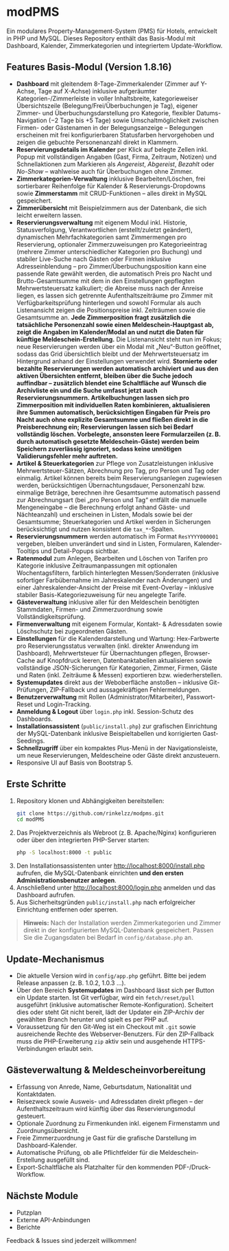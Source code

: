 # modPMS

Ein modulares Property-Management-System (PMS) für Hotels, entwickelt in PHP und MySQL. Dieses Repository enthält das Basis-Modul mit Dashboard, Kalender, Zimmerkategorien und integriertem Update-Workflow.

## Features Basis-Modul (Version 1.8.16)

- **Dashboard** mit gleitendem 8-Tage-Zimmerkalender (Zimmer auf Y-Achse, Tage auf X-Achse) inklusive aufgeräumter Kategorien-/Zimmerleiste in voller Inhaltsbreite, kategorieweiser Übersichtszeile (Belegung/Frei/Überbuchungen je Tag), eigener Zimmer- und Überbuchungsdarstellung pro Kategorie, flexibler Datums-Navigation (−2 Tage bis +5 Tage) sowie Umschaltmöglichkeit zwischen Firmen- oder Gästenamen in der Belegungsanzeige – Belegungen erscheinen mit frei konfigurierbaren Statusfarben hervorgehoben und zeigen die gebuchte Personenanzahl direkt in Klammern.
- **Reservierungsdetails im Kalender** per Klick auf belegte Zellen inkl. Popup mit vollständigen Angaben (Gast, Firma, Zeitraum, Notizen) und Schnellaktionen zum Markieren als *Angereist*, *Abgereist*, *Bezahlt* oder *No-Show* – wahlweise auch für Überbuchungen ohne Zimmer.
- **Zimmerkategorien-Verwaltung** inklusive Bearbeiten/Löschen, frei sortierbarer Reihenfolge für Kalender & Reservierungs-Dropdowns sowie **Zimmerstamm** mit CRUD-Funktionen – alles direkt in MySQL gespeichert.
- **Zimmerübersicht** mit Beispielzimmern aus der Datenbank, die sich leicht erweitern lassen.
- **Reservierungsverwaltung** mit eigenem Modul inkl. Historie, Statusverfolgung, Verantwortlichen (erstellt/zuletzt geändert), dynamischen Mehrfachkategorien samt Zimmermengen pro Reservierung, optionaler Zimmerzuweisungen pro Kategorieeintrag (mehrere Zimmer unterschiedlicher Kategorien pro Buchung) und stabiler Live-Suche nach Gästen oder Firmen inklusive Adresseinblendung – pro Zimmer/Überbuchungsposition kann eine passende Rate gewählt werden, die automatisch Preis pro Nacht und Brutto-Gesamtsumme mit dem in den Einstellungen gepflegten Mehrwertsteuersatz kalkuliert; die Abreise muss nach der Anreise liegen, es lassen sich getrennte Aufenthaltszeiträume pro Zimmer mit Verfügbarkeitsprüfung hinterlegen und sowohl Formular als auch Listenansicht zeigen die Positionspreise inkl. Zeiträumen sowie die Gesamtsumme an. **Jede Zimmerposition fragt zusätzlich die tatsächliche Personenzahl sowie einen Meldeschein-Hauptgast ab, zeigt die Angaben im Kalender/Modal an und nutzt die Daten für künftige Meldeschein-Erstellung.** Die Listenansicht steht nun im Fokus; neue Reservierungen werden über ein Modal mit „Neu“-Button geöffnet, sodass das Grid übersichtlich bleibt und der Mehrwertsteuersatz im Hintergrund anhand der Einstellungen verwendet wird. **Stornierte oder bezahlte Reservierungen werden automatisch archiviert und aus den aktiven Übersichten entfernt, bleiben über die Suche jedoch auffindbar – zusätzlich blendet eine Schaltfläche auf Wunsch die Archivliste ein und die Suche umfasst jetzt auch Reservierungsnummern. Artikelbuchungen lassen sich pro Zimmerposition mit individuellen Raten kombinieren, aktualisieren ihre Summen automatisch, berücksichtigen Eingaben für Preis pro Nacht auch ohne explizite Gesamtsumme und fließen direkt in die Preisberechnung ein; Reservierungen lassen sich bei Bedarf vollständig löschen. Vorbelegte, ansonsten leere Formularzeilen (z. B. durch automatisch gesetzte Meldeschein-Gäste) werden beim Speichern zuverlässig ignoriert, sodass keine unnötigen Validierungsfehler mehr auftreten.**
- **Artikel & Steuerkategorien** zur Pflege von Zusatzleistungen inklusive Mehrwertsteuer-Sätzen, Abrechnung pro Tag, pro Person und Tag oder einmalig. Artikel können bereits beim Reservierungsanlegen zugewiesen werden, berücksichtigen Übernachtungsdauer, Personenzahl bzw. einmalige Beträge, berechnen ihre Gesamtsumme automatisch passend zur Abrechnungsart (bei „pro Person und Tag“ entfällt die manuelle Mengeneingabe – die Berechnung erfolgt anhand Gäste- und Nächteanzahl) und erscheinen in Listen, Modals sowie bei der Gesamtsumme; Steuerkategorien und Artikel werden in Sicherungen berücksichtigt und nutzen konsistent die `tax_*`-Spalten.
- **Reservierungsnummern** werden automatisch im Format `ResYYYY000001` vergeben, bleiben unverändert und sind in Listen, Formularen, Kalender-Tooltips und Detail-Popups sichtbar.
- **Ratenmodul** zum Anlegen, Bearbeiten und Löschen von Tarifen pro Kategorie inklusive Zeitraumanpassungen mit optionalen Wochentagsfiltern, farblich hinterlegten Messen/Sonderraten (inklusive sofortiger Farbübernahme im Jahreskalender nach Änderungen) und einer Jahreskalender-Ansicht der Preise mit Event-Overlay – inklusive stabiler Basis-Kategoriezuweisung für neu angelegte Tarife.
- **Gästeverwaltung** inklusive aller für den Meldeschein benötigten Stammdaten, Firmen- und Zimmerzuordnung sowie Vollständigkeitsprüfung.
- **Firmenverwaltung** mit eigenem Formular, Kontakt- & Adressdaten sowie Löschschutz bei zugeordneten Gästen.
- **Einstellungen** für die Kalenderdarstellung und Wartung: Hex-Farbwerte pro Reservierungsstatus verwalten (inkl. direkter Anwendung im Dashboard), Mehrwertsteuer für Übernachtungen pflegen, Browser-Cache auf Knopfdruck leeren, Datenbanktabellen aktualisieren sowie vollständige JSON-Sicherungen für Kategorien, Zimmer, Firmen, Gäste und Raten (inkl. Zeiträume & Messen) exportieren bzw. wiederherstellen.
- **Systemupdates** direkt aus der Weboberfläche anstoßen – inklusive Git-Prüfungen, ZIP-Fallback und aussagekräftigen Fehlermeldungen.
- **Benutzerverwaltung** mit Rollen (Administrator/Mitarbeiter), Passwort-Reset und Login-Tracking.
- **Anmeldung & Logout** über `login.php` inkl. Session-Schutz des Dashboards.
- **Installationsassistent** (`public/install.php`) zur grafischen Einrichtung der MySQL-Datenbank inklusive Beispieltabellen und korrigierten Gast-Seedings.
- **Schnellzugriff** über ein kompaktes Plus-Menü in der Navigationsleiste, um neue Reservierungen, Meldescheine oder Gäste direkt anzusteuern.
- Responsive UI auf Basis von Bootstrap 5.

## Erste Schritte

1. Repository klonen und Abhängigkeiten bereitstellen:
   ```bash
   git clone https://github.com/rinkelzz/modpms.git
   cd modPMS
   ```
2. Das Projektverzeichnis als Webroot (z. B. Apache/Nginx) konfigurieren oder über den integrierten PHP-Server starten:
   ```bash
   php -S localhost:8000 -t public
   ```
3. Den Installationsassistenten unter <http://localhost:8000/install.php> aufrufen, die MySQL-Datenbank einrichten **und den ersten Administrationsbenutzer anlegen**.
4. Anschließend unter <http://localhost:8000/login.php> anmelden und das Dashboard aufrufen.
5. Aus Sicherheitsgründen `public/install.php` nach erfolgreicher Einrichtung entfernen oder sperren.

> **Hinweis:** Nach der Installation werden Zimmerkategorien und Zimmer direkt in der konfigurierten MySQL-Datenbank gespeichert. Passen Sie die Zugangsdaten bei Bedarf in `config/database.php` an.

## Update-Mechanismus

- Die aktuelle Version wird in `config/app.php` geführt. Bitte bei jedem Release anpassen (z. B. 1.0.2, 1.0.3 …).
- Über den Bereich **Systemupdates** im Dashboard lässt sich per Button ein Update starten. Ist Git verfügbar, wird ein `fetch/reset/pull` ausgeführt (inklusive automatischer Remote-Konfiguration). Scheitert dies oder steht Git nicht bereit, lädt der Updater ein ZIP-Archiv der gewählten Branch herunter und spielt es per PHP auf.
- Voraussetzung für den Git-Weg ist ein Checkout mit `.git` sowie ausreichende Rechte des Webserver-Benutzers. Für den ZIP-Fallback muss die PHP-Erweiterung `zip` aktiv sein und ausgehende HTTPS-Verbindungen erlaubt sein.

## Gästeverwaltung & Meldescheinvorbereitung

- Erfassung von Anrede, Name, Geburtsdatum, Nationalität und Kontaktdaten.
- Reisezweck sowie Ausweis- und Adressdaten direkt pflegen – der Aufenthaltszeitraum wird künftig über das Reservierungsmodul gesteuert.
- Optionale Zuordnung zu Firmenkunden inkl. eigenem Firmenstamm und Zuordnungsübersicht.
- Freie Zimmerzuordnung je Gast für die grafische Darstellung im Dashboard-Kalender.
- Automatische Prüfung, ob alle Pflichtfelder für die Meldeschein-Erstellung ausgefüllt sind.
- Export-Schaltfläche als Platzhalter für den kommenden PDF-/Druck-Workflow.

## Nächste Module

- Putzplan
- Externe API-Anbindungen
- Berichte

Feedback & Issues sind jederzeit willkommen!
